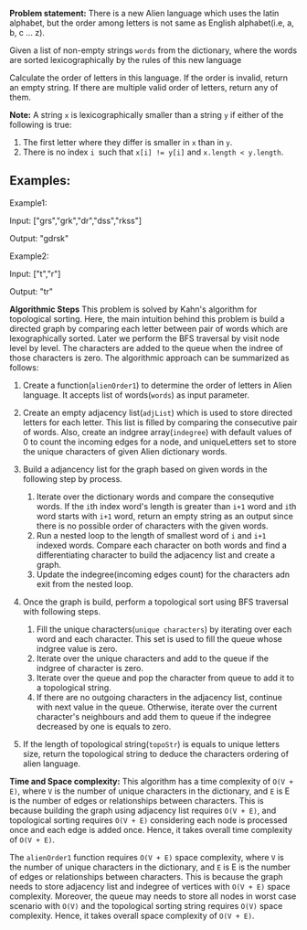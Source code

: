 **Problem statement:**
There is a new Alien language which uses the latin alphabet, but the order among letters is not same as English alphabet(i.e, a, b, c ... z).

Given a list of non-empty strings `words` from the dictionary, where the words are sorted lexicographically by the rules of this new language

Calculate the order of letters in this language. If the order is invalid, return an empty string. If there are multiple valid order of letters, return any of them.

**Note:** 
A string `x` is lexicographically smaller than a string `y` if either of the following is true:

1. The first letter where they differ is smaller in `x` than in `y`.
2. There is no index `i `such that `x[i] != y[i]` and `x.length < y.length`.

## Examples:
Example1:

Input: ["grs","grk","dr","dss","rkss"]

Output: "gdrsk"


Example2:

Input: ["t","r"]

Output: "tr"


**Algorithmic Steps**
This problem is solved by Kahn's algorithm for topological sorting. Here, the main intuition behind this problem is build a directed graph by comparing each letter between pair of words which are lexographically sorted. Later we perform the BFS traversal by visit node level by level. The characters are added to the queue when the indree of those characters is zero. The algorithmic approach can be summarized as follows: 

1. Create a function(`alienOrder1`) to determine the order of letters in Alien language. It accepts list of words(`words`) as input parameter.

2. Create an empty adjacency list(`adjList`) which is used to store directed letters for each letter. This list is filled by comparing the consecutive pair of words. Also, create an indgree array(`indegree`) with default values of 0 to count the incoming edges for a node, and uniqueLetters set to store the unique characters of given Alien dictionary words.

3. Build a adjancency list for the graph based on given words in the following step by process.
   1. Iterate over the dictionary words and compare the consequtive words. If the `i`th index word's length is greater than `i+1` word and `i`th word starts with `i+1` word, return an empty string as an output since there is no possible order of characters with the given words.
   2. Run a nested loop to the length of smallest word of `i` and `i+1` indexed words. Compare each character on both words and find a differentiating character to build the adjacency list and create a graph.
   3. Update the indegree(incoming edges count) for the characters adn exit from the nested loop.
   
4. Once the graph is build, perform a topological sort using BFS traversal with following steps.
   1. Fill the unique characters(`unique characters`) by iterating over each word and each character. This set is used to fill the queue whose indgree value is zero.
   2. Iterate over the unique characters and add to the queue if the indgree of character is zero.
   3. Iterate over the queue and pop the character from queue to add it to a topological string.
   4. If there are no outgoing characters in the adjacency list, continue with next value in the queue. Otherwise, iterate over the current character's neighbours and add them to queue if the indegree decreased by one is equals to zero.

5. If the length of topological string(`topoStr`) is equals to unique letters size, return the topological string to deduce the characters ordering of alien language.

**Time and Space complexity:**
This algorithm has a time complexity of `O(V + E)`, where `V` is the number of unique characters in the dictionary,  and `E` is E is the number of edges or relationships between characters. This is because building the graph using adjacency list requires `O(V + E)`, and topological sorting requires `O(V + E)` considering each node is processed once and each edge is added once. Hence, it takes overall time complexity of `O(V + E)`.

The `alienOrder1` function requires `O(V + E)` space complexity, where `V` is the number of unique characters in the dictionary,  and `E` is E is the number of edges or relationships between characters. This is because the graph needs to store adjacency list and indegree of vertices with `O(V + E)` space complexity. Moreover, the queue may needs to store all nodes in worst case scenario with `O(V)` and the topological sorting string requires `O(V)` space complexity. Hence, it takes overall space complexity of `O(V + E)`.
